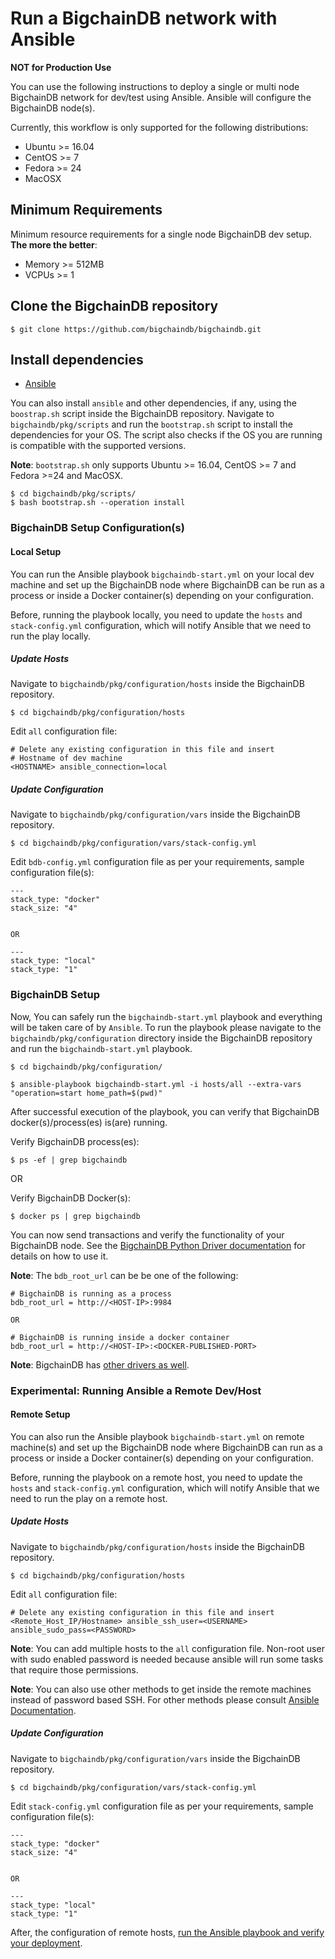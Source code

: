 # Run a BigchainDB network with Ansible

**NOT for Production Use**

You can use the following instructions to deploy a single or multi node
BigchainDB network for dev/test using Ansible. Ansible will configure the BigchainDB node(s).

Currently, this workflow is only supported for the following distributions:
- Ubuntu >= 16.04
- CentOS >= 7
- Fedora >= 24
- MacOSX

## Minimum Requirements
Minimum resource requirements for a single node BigchainDB dev setup. **The more the better**:
- Memory >= 512MB
- VCPUs >= 1

## Clone the BigchainDB repository
```text
$ git clone https://github.com/bigchaindb/bigchaindb.git
```

## Install dependencies
- [Ansible](http://docs.ansible.com/ansible/latest/intro_installation.html)

You can also install `ansible` and other dependencies, if any, using the `boostrap.sh` script
inside the BigchainDB repository.
Navigate to `bigchaindb/pkg/scripts` and run the `bootstrap.sh` script to install the dependencies
for your OS. The script also checks if the OS you are running is compatible with the
supported versions.

**Note**: `bootstrap.sh` only supports Ubuntu >= 16.04, CentOS >= 7 and Fedora >=24 and MacOSX.

```text
$ cd bigchaindb/pkg/scripts/
$ bash bootstrap.sh --operation install
```

### BigchainDB Setup Configuration(s)
#### Local Setup
You can run the Ansible playbook `bigchaindb-start.yml` on your local dev machine and set up the BigchainDB node where
BigchainDB can be run as a process or inside a Docker container(s) depending on your configuration.

Before, running the playbook locally, you need to update the `hosts` and `stack-config.yml` configuration, which will notify Ansible that we need to run the play locally.

##### Update Hosts
Navigate to `bigchaindb/pkg/configuration/hosts` inside the BigchainDB repository.
```text
$ cd bigchaindb/pkg/configuration/hosts
```

Edit `all` configuration file:
```text
# Delete any existing configuration in this file and insert
# Hostname of dev machine
<HOSTNAME> ansible_connection=local
```
##### Update Configuration
Navigate to `bigchaindb/pkg/configuration/vars` inside the BigchainDB repository.
```text
$ cd bigchaindb/pkg/configuration/vars/stack-config.yml
```

Edit `bdb-config.yml` configuration file as per your requirements, sample configuration file(s):
```text
---
stack_type: "docker" 
stack_size: "4"


OR

---
stack_type: "local"
stack_type: "1"
```

### BigchainDB Setup
Now, You can safely run the `bigchaindb-start.yml` playbook and everything will be taken care of by `Ansible`. To run the playbook please navigate to the `bigchaindb/pkg/configuration` directory inside the BigchainDB repository and run the `bigchaindb-start.yml` playbook.

```text
$ cd bigchaindb/pkg/configuration/

$ ansible-playbook bigchaindb-start.yml -i hosts/all --extra-vars "operation=start home_path=$(pwd)"
```

After successful execution of the playbook, you can verify that BigchainDB docker(s)/process(es) is(are) running.

Verify BigchainDB process(es):
```text
$ ps -ef | grep bigchaindb
```

OR

Verify BigchainDB Docker(s):
```text
$ docker ps | grep bigchaindb
```

You can now send transactions and verify the functionality of your BigchainDB node.
See the [BigchainDB Python Driver documentation](https://docs.bigchaindb.com/projects/py-driver/en/latest/index.html)
for details on how to use it.

**Note**: The `bdb_root_url` can be be one of the following:
```text
# BigchainDB is running as a process
bdb_root_url = http://<HOST-IP>:9984

OR

# BigchainDB is running inside a docker container
bdb_root_url = http://<HOST-IP>:<DOCKER-PUBLISHED-PORT>
```

**Note**: BigchainDB has [other drivers as well](../drivers-clients/index.html).

### Experimental: Running Ansible a Remote Dev/Host
#### Remote Setup
You can also run the Ansible playbook `bigchaindb-start.yml` on remote machine(s) and set up the BigchainDB node where
BigchainDB can run as a process or inside a Docker container(s) depending on your configuration.

Before, running the playbook on a remote host, you need to update the `hosts` and `stack-config.yml` configuration, which will notify Ansible that we need to run the play on a remote host.

##### Update Hosts
Navigate to `bigchaindb/pkg/configuration/hosts` inside the BigchainDB repository.
```text
$ cd bigchaindb/pkg/configuration/hosts
```

Edit `all` configuration file:
```text
# Delete any existing configuration in this file and insert
<Remote_Host_IP/Hostname> ansible_ssh_user=<USERNAME> ansible_sudo_pass=<PASSWORD>
```

**Note**: You can add multiple hosts to the `all` configuration file. Non-root user with sudo enabled password is needed because ansible will run some tasks that require those permissions.

**Note**: You can also use other methods to get inside the remote machines instead of password based SSH. For other methods
please consult [Ansible Documentation](http://docs.ansible.com/ansible/latest/intro_getting_started.html).

##### Update Configuration
Navigate to `bigchaindb/pkg/configuration/vars` inside the BigchainDB repository.
```text
$ cd bigchaindb/pkg/configuration/vars/stack-config.yml
```

Edit `stack-config.yml` configuration file as per your requirements, sample configuration file(s):
```text
---
stack_type: "docker" 
stack_size: "4"


OR

---
stack_type: "local"
stack_type: "1"
```

After, the configuration of remote hosts, [run the Ansible playbook and verify your deployment](#bigchaindb-setup-ansible).
